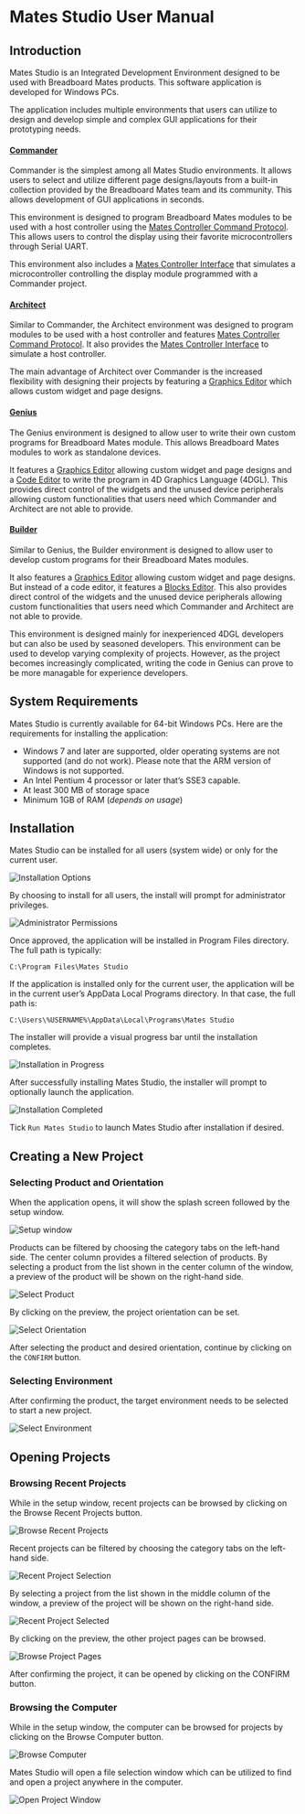 # Mates Studio User Manual

## Introduction

Mates Studio is an Integrated Development Environment designed to be used with Breadboard Mates products. This software application is developed for Windows PCs.

The application includes multiple environments that users can utilize to design and develop simple and complex GUI applications for their prototyping needs.

#### [Commander](mates-studio-commander-environment.md)

Commander is the simplest among all Mates Studio environments. It allows users to select and utilize different page designs/layouts from a built-in collection provided by the Breadboard Mates team and its community. This allows development of GUI applications in seconds.

This environment is designed to program Breadboard Mates modules to be used with a host controller using the [Mates Controller Command Protocol](mates-controller-command-protocol.md). This allows users to control the display using their favorite microcontrollers through Serial UART.

This environment also includes a [Mates Controller Interface](mates-controller-interface.md) that simulates a microcontroller controlling the display module programmed with a Commander project.

#### [Architect](mates-studio-architect-environment.md)

Similar to Commander, the Architect environment was designed to program modules to be used with a host controller and features [Mates Controller Command Protocol](mates-controller-command-protocol.md). It also provides the [Mates Controller Interface](mates-controller-interface.md) to simulate a host controller.

The main advantage of Architect over Commander is the increased flexibility with designing their projects by featuring a [Graphics Editor](mates-studio-graphics-editor.md) which allows custom widget and page designs.

#### [Genius](mates-studio-genius-environment.md)

The Genius environment is designed to allow user to write their own custom programs for Breadboard Mates module. This allows Breadboard Mates modules to work as standalone devices.

It features a [Graphics Editor](mates-studio-graphics-editor.md)  allowing custom widget and page designs and a [Code Editor](mates-studio-code-editor.md) to write the program in 4D Graphics Language (4DGL). This provides direct control of the widgets and the unused device peripherals allowing custom functionalities that users need which Commander and Architect are not able to provide.

#### [Builder](mates-studio-builder-environment.md)

Similar to Genius, the Builder environment is designed to allow user to develop custom programs for their Breadboard Mates modules.

It also features a [Graphics Editor](mates-studio-graphics-editor.md)  allowing custom widget and page designs. But instead of a code editor, it features a [Blocks Editor](mates-studio-blocks-editor.md). This also provides direct control of the widgets and the unused device peripherals allowing custom functionalities that users need which Commander and Architect are not able to provide.

This environment is designed mainly for inexperienced 4DGL developers but can also be used by seasoned developers. This environment can be used to develop varying complexity of projects. However, as the project becomes increasingly complicated, writing the code in Genius can prove to be more managable for experience developers.

## System Requirements

Mates Studio is currently available for 64-bit Windows PCs. Here are the requirements for installing the application:
- Windows 7 and later are supported, older operating systems are not supported (and do not work). Please note that the ARM version of Windows is not supported.
- An Intel Pentium 4 processor or later that’s SSE3 capable.
- At least 300 MB of storage space
- Minimum 1GB of RAM (_depends on usage_)

## Installation

Mates Studio can be installed for all users (system wide) or only for the current user.

![Installation Options](img/install-option.jpg)

By choosing to install for all users, the install will prompt for administrator privileges.

![Administrator Permissions](img/user-account-control.jpg)

Once approved, the application will be installed in Program Files directory. The full path is typically:

    C:\Program Files\Mates Studio

If the application is installed only for the current user, the application will be in the current user’s AppData Local Programs directory. In that case, the full path is:

    C:\Users\%USERNAME%\AppData\Local\Programs\Mates Studio

The installer will provide a visual progress bar until the installation completes.

![Installation in Progress](img/install-progress.jpg)

After successfully installing Mates Studio, the installer will prompt to optionally launch the application.

![Installation Completed](img/install-completed.jpg)

Tick `Run Mates Studio` to launch Mates Studio after installation if desired.

## Creating a New Project

### Selecting Product and Orientation

When the application opens, it will show the splash screen followed by the setup window.

![Setup window](img/setup-window.jpg)

Products can be filtered by choosing the category tabs on the left-hand side. The center column provides a filtered selection of products. By selecting a product from the list shown in the center column of the window, a preview of the product will be shown on the right-hand side.

![Select Product](img/select-product.jpg)

By clicking on the preview, the project orientation can be set.

![Select Orientation](img/select-product-orientation.jpg)

After selecting the product and desired orientation, continue by clicking on the `CONFIRM` button.

### Selecting Environment

After confirming the product, the target environment needs to be selected to start a new project.

![Select Environment](img/select-environment.jpg)

## Opening Projects

### Browsing Recent Projects

While in the setup window, recent projects can be browsed by clicking on the Browse Recent Projects button.

![Browse Recent Projects](img/browse-recent-projects.jpg)

Recent projects can be filtered by choosing the category tabs on the left-hand side.

![Recent Project Selection](img/recent-projects-selection.jpg)

By selecting a project from the list shown in the middle column of the window, a preview of the project will be shown on the right-hand side.

![Recent Project Selected](img/recent-projects-selected.jpg)

By clicking on the preview, the other project pages can be browsed.

![Browse Project Pages](img/browse-project-pages.jpg)

After confirming the project, it can be opened by clicking on the CONFIRM button.

### Browsing the Computer

While in the setup window, the computer can be browsed for projects by clicking on the Browse Computer button.

![Browse Computer](img/browse-computer.jpg)

Mates Studio will open a file selection window which can be utilized to find and open a project anywhere in the computer.

![Open Project Window](img/open-project-window.jpg)